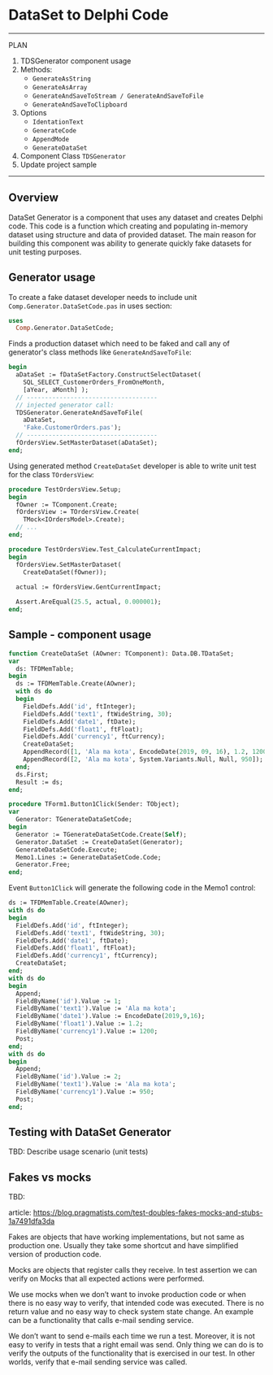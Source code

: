 ﻿# DataSet to Delphi Code

---------------------------------------------------------------
PLAN

1) TDSGenerator component usage
1) Methods:
   - `GenerateAsString`
   - `GenerateAsArray`
   - `GenerateAndSaveToStream / GenerateAndSaveToFile`
   - `GenerateAndSaveToClipboard`
1) Options
   - `IdentationText`
   - `GenerateCode`
   - `AppendMode`
   - `GenerateDataSet`
1) Component Class `TDSGenerator`
1) Update project sample

--------------------------------------------------------------

## Overview

DataSet Generator is a component that uses any dataset and creates Delphi code. This code is a function which creating and populating in-memory dataset using structure and data of provided dataset. The main reason for building this component was ability to generate quickly fake datasets for unit testing purposes.

## Generator usage

To create a fake dataset developer needs to include unit `Comp.Generator.DataSetCode.pas` in uses section:

```pas
uses
  Comp.Generator.DataSetCode;
```

Finds a production dataset which need to be faked and call any of generator's class methods like `GenerateAndSaveToFile`:

```pas
begin
  aDataSet := fDataSetFactory.ConstructSelectDataset(
    SQL_SELECT_CustomerOrders_FromOneMonth, 
    [aYear, aMonth] );
  // ------------------------------------
  // injected generator call:
  TDSGenerator.GenerateAndSaveToFile(
    aDataSet,
    'Fake.CustomerOrders.pas');
  // ------------------------------------
  fOrdersView.SetMasterDataset(aDataSet);
end;
```

Using generated method `CreateDataSet` developer is able to write unit test for the class `TOrdersView`:

```pas
procedure TestOrdersView.Setup;
begin
  fOwner := TComponent.Create;
  fOrdersView := TOrdersView.Create(
    TMock<IOrdersModel>.Create);
  // ...
end;

procedure TestOrdersView.Test_CalculateCurrentImpact;
begin
  fOrdersView.SetMasterDataset(
    CreateDataSet(fOwner));
  
  actual := fOrdersView.GentCurrentImpact;

  Assert.AreEqual(25.5, actual, 0.000001);
end;
```

## Sample - component usage

```pas
function CreateDataSet (AOwner: TComponent): Data.DB.TDataSet;
var
  ds: TFDMemTable;
begin
  ds := TFDMemTable.Create(AOwner);
  with ds do
  begin
    FieldDefs.Add('id', ftInteger);
    FieldDefs.Add('text1', ftWideString, 30);
    FieldDefs.Add('date1', ftDate);
    FieldDefs.Add('float1', ftFloat);
    FieldDefs.Add('currency1', ftCurrency);
    CreateDataSet;
    AppendRecord([1, 'Ala ma kota', EncodeDate(2019, 09, 16), 1.2, 1200]);
    AppendRecord([2, 'Ala ma kota', System.Variants.Null, Null, 950]);
  end;
  ds.First;
  Result := ds;
end;

procedure TForm1.Button1Click(Sender: TObject);
var
  Generator: TGenerateDataSetCode;
begin
  Generator := TGenerateDataSetCode.Create(Self);
  Generator.DataSet := CreateDataSet(Generator);
  GenerateDataSetCode.Execute;
  Memo1.Lines := GenerateDataSetCode.Code;
  Generator.Free;
end;
```

Event `Button1Click` will generate the following code in the Memo1 control:

```pas
ds := TFDMemTable.Create(AOwner);
with ds do
begin
  FieldDefs.Add('id', ftInteger);
  FieldDefs.Add('text1', ftWideString, 30);
  FieldDefs.Add('date1', ftDate);
  FieldDefs.Add('float1', ftFloat);
  FieldDefs.Add('currency1', ftCurrency);
  CreateDataSet;
end;
with ds do
begin
  Append;
  FieldByName('id').Value := 1;
  FieldByName('text1').Value := 'Ala ma kota';
  FieldByName('date1').Value := EncodeDate(2019,9,16);
  FieldByName('float1').Value := 1.2;
  FieldByName('currency1').Value := 1200;
  Post;
end;
with ds do
begin
  Append;
  FieldByName('id').Value := 2;
  FieldByName('text1').Value := 'Ala ma kota';
  FieldByName('currency1').Value := 950;
  Post;
end;
```

## Testing with DataSet Generator

TBD: Describe usage scenario (unit tests)

## Fakes vs mocks

TBD:

article: https://blog.pragmatists.com/test-doubles-fakes-mocks-and-stubs-1a7491dfa3da

Fakes are objects that have working implementations, but not same as production one. Usually they take some shortcut and have simplified version of production code.

Mocks are objects that register calls they receive.
In test assertion we can verify on Mocks that all expected actions were performed.

We use mocks when we don’t want to invoke production code or when there is no easy way to verify, that intended code was executed. There is no return value and no easy way to check system state change. An example can be a functionality that calls e-mail sending service.

We don’t want to send e-mails each time we run a test. Moreover, it is not easy to verify in tests that a right email was send. Only thing we can do is to verify the outputs of the functionality that is exercised in our test. In other worlds, verify that e-mail sending service was called.